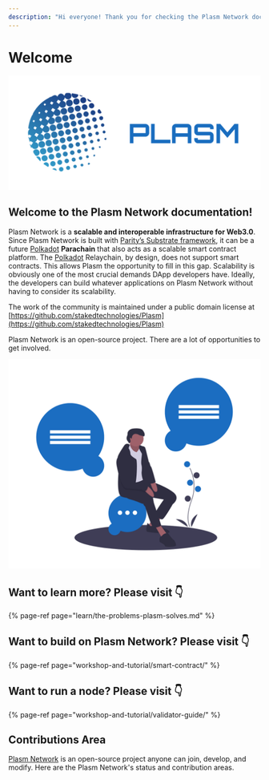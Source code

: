 ```yaml
---
description: "Hi everyone! Thank you for checking the Plasm Network documentation \U0001F609"
---
```


# Welcome

![](.gitbook/assets/sukurnshotto-2020-05-27-200702png.png)

## Welcome to the Plasm Network documentation!

Plasm Network is a **scalable and interoperable infrastructure for Web3.0**. Since Plasm Network is built with [Parity’s Substrate framework](https://www.substrate.io/), it can be a future [Polkadot](https://polkadot.network/) **Parachain** that also acts as a scalable smart contract platform. The [Polkadot](https://polkadot.network/) Relaychain, by design, does not support smart contracts. This allows Plasm the opportunity to fill in this gap. Scalability is obviously one of the most crucial demands DApp developers have. Ideally, the developers can build whatever applications on Plasm Network without having to consider its scalability.

The work of the community is maintained under a public domain license at  
[https://github.com/stakedtechnologies/Plasm](https://github.com/stakedtechnologies/Plasm)

Plasm Network is an open-source project. There are a lot of opportunities to get involved. 

![](.gitbook/assets/undraw_ideas_s70l-1-.png)

## Want to learn more? Please visit 👇

{% page-ref page="learn/the-problems-plasm-solves.md" %}

## Want to build on Plasm Network? Please visit 👇

{% page-ref page="workshop-and-tutorial/smart-contract/" %}

## Want to run a node? Please visit 👇

{% page-ref page="workshop-and-tutorial/validator-guide/" %}

## Contributions Area

[Plasm Network](https://www.plasmnet.io/) is an open-source project anyone can join, develop, and modify.  Here are the Plasm  Network's status and contribution areas.

